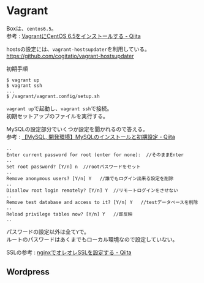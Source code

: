 # Vagrant 

Boxは、`centos6.5`。  
参考 : [VagrantにCentOS 6.5をインストールする - Qiita](http://qiita.com/naomichi-y/items/d82da991831076599fd4)

hostsの設定には、`vagrant-hostsupdater`を利用している。  
<https://github.com/cogitatio/vagrant-hostsupdater>

初期手順

```
$ vagrant up
$ vagrant ssh
...
$ /vagrant/vagrant.config/setup.sh
```

`vagrant up`で起動し、`vagrant ssh`で接続。  
初期セットアップのファイルを実行する。

MySQLの設定部分でいくつか設定を聞かれるので答える。  
参考 : [【MySQL, 開発環境】MySQLのインストールと初期設定 - Qiita](http://qiita.com/knife0125/items/3d685f1368a654d5187d)

```
..
Enter current password for root (enter for none):  //そのままEnter
..
Set root password? [Y/n] n  //rootパスワードをセット
..
Remove anonymous users? [Y/n] Y   //誰でもログイン出来る設定を削除
..
Disallow root login remotely? [Y/n] Y  //リモートログインをさせない
..
Remove test database and access to it? [Y/n] Y   //testデータベースを削除
..
Reload privilege tables now? [Y/n] Y   //即反映
..
```

パスワードの設定以外は全て`Y`で。  
ルートのパスワードはあくまでもローカル環境なので設定していない。

SSLの参考 : [nginxでオレオレSSLを設定する - Qiita](http://qiita.com/duke-gonorego/items/afbbcd7044d3da178723)

## Wordpress


